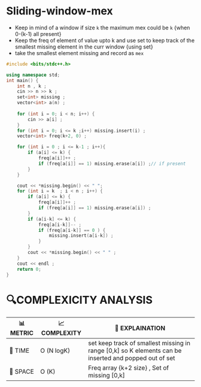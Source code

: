 # Sliding-window-mex

- Keep in mind of a window if size `k` the maximum mex could be `k` {when 0-(k-1) all present}
- Keep the freq of element of value upto k and use set to keep track of the smallest missing element in the curr window {using set}
- take the smallest element missing and record as `mex`
  
```cpp
#include <bits/stdc++.h>

using namespace std;
int main() {
    int n , k ;
    cin >> n >> k ;
    set<int> missing ;
    vector<int> a(n) ;
    
    for (int i = 0; i < n; i++) {
        cin >> a[i] ;
    }
    for (int i = 0; i <= k ;i++) missing.insert(i) ;
    vector<int> freq(k+2, 0) ;

    for (int i = 0 ; i <= k-1 ; i++){
        if (a[i] <= k) {
            freq[a[i]]++ ;
            if (freq[a[i]] == 1) missing.erase(a[i]) ;// if present 
        }
    }

    cout << *missing.begin() << " ";
    for (int i = k  ; i < n ; i++) {
        if (a[i] <= k) {
            freq[a[i]]++ ;
            if (freq[a[i]] == 1) missing.erase(a[i]) ;
        }
        if (a[i-k] <= k) {
            freq[a[i-k]]-- ;
            if (freq[a[i-k]] == 0 ) {
                missing.insert(a[i-k]) ;
            }
        }
        cout << *missing.begin() << " " ;
    }
    cout << endl ;
    return 0;
}
```


# 🔍COMPLEXICITY ANALYSIS

| 📊 METRIC  | 📈 COMPLEXITY	  |  🧩 EXPLAINATION |
|-----------|-------------|------------|
| 🧭 TIME  |     O (N logK)     | set keep track of smallest missing in range [0,k] so K elements can be inserted and popped out of set|
| 🧠 SPACE |     O (K)       | Freq array {k+2 size} , Set of missing [0,k]           |
